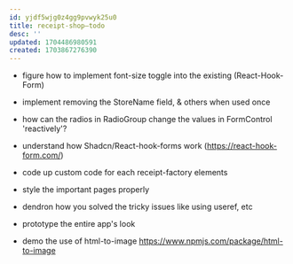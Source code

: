 ```yaml
---
id: yjdf5wjg0z4gg9pvwyk25u0
title: receipt-shop—todo
desc: ''
updated: 1704486980591
created: 1703867276390
---
```


- figure how to implement font-size toggle into the existing (React-Hook-Form)
- implement removing the StoreName field, & others when used once
- how can the radios in RadioGroup change the values in FormControl 'reactively'?

- understand how Shadcn/React-hook-forms work (https://react-hook-form.com/)

- code up custom code for each receipt-factory elements

- style the important pages properly
- dendron how you solved the tricky issues like using useref, etc

- prototype the entire app's look
- demo the use of html-to-image https://www.npmjs.com/package/html-to-image
